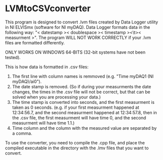 # LVMtoCSVconverter

This program is designed to convert .lvm files created by Data Logger utility in NI ELVISmx (software for NI myDAQ).
Data Logger formats data in the following way: "< datestamp >< doublespace >< timestamp ><\t>< measurment >".
The program WILL NOT WORK CORRECTLY if your .lvm files are formatted differently.

ONLY WORKS ON WINDOWS 64-BITS (32-bit systems have not been tested).

This is how data is formatted in .csv files:
1) The first line with column names is remmoved (e.g. "Time  myDAQ1 (NI myDAQ)/ai0").
2) The date stamp is removed. (So if during your measurments the date changes, the times in the .csv file will not be correct,
but that can be solved when you are processing your data.)
3) The time stamp is converted into seconds, and the first measurment is taken as 0 seconds.
(e.g. if your first measurment happened at 12:34:56.7, and the second measurment happened at 12:34:57.8, then in the .csv
file, the first measurment will have time 0, and the second measurment will have time 1.1.)
4) Time column and the column with the measured value are separated by a comma.

To use the converter, you need to compile the .cpp file, and place the compiled executable in the directory with the .lmv files that you want to convert.
